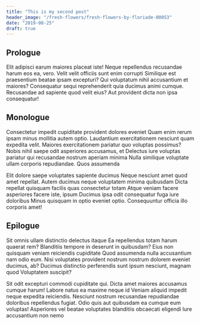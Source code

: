 ```yaml
---
title: "This is my second post"
header_image: "/fresh-flowers/fresh-flowers-by-floriade-00053"
date: "2019-08-25"
draft: true
---
```

## Prologue
Elit adipisci earum maiores placeat iste! Neque repellendus recusandae harum eos ea, vero. Velit velit officiis sunt enim corrupti Similique est praesentium beatae ipsam excepturi? Qui voluptatum nihil accusantium et maiores? Consequatur sequi reprehenderit quia ducimus animi cumque. Recusandae ad sapiente quod velit eius? Aut provident dicta non ipsa consequatur!

## Monologue
Consectetur impedit cupiditate provident dolores eveniet Quam enim rerum ipsam minus mollitia autem optio. Laudantium exercitationem nesciunt quam expedita velit. Maiores exercitationem pariatur quo voluptas possimus? Nobis nihil saepe odit asperiores accusamus, et Delectus iure voluptas pariatur qui recusandae nostrum aperiam minima Nulla similique voluptate ullam corporis repudiandae. Quos assumenda

Elit dolore saepe voluptates sapiente ducimus Neque nesciunt amet quod amet repellat. Autem ducimus neque voluptatem minima quibusdam Dicta repellat quisquam facilis quas consectetur totam Atque veniam facere asperiores facere iste, ipsum Ducimus ipsa odit consequatur fuga iure doloribus Minus quisquam in optio eveniet optio. Consequuntur officia illo corporis amet!

## Epilogue
Sit omnis ullam distinctio delectus itaque Ea repellendus totam harum quaerat rem? Blanditiis tempore in deserunt in quibusdam? Eius non quisquam veniam reiciendis cupiditate Quod assumenda nulla accusantium nam odio eum. Nisi voluptates provident nostrum nostrum dolorem eveniet ducimus, ab? Ducimus distinctio perferendis sunt ipsum nesciunt, magnam quod Voluptatem suscipit?

Sit odit excepturi commodi cupiditate qui. Dicta amet maiores accusamus cumque harum! Labore natus ea maxime neque id Veniam aliquid impedit neque expedita reiciendis. Nesciunt nostrum recusandae repudiandae doloribus repellendus fugiat. Odio quis aut quibusdam ea cumque eum voluptas! Asperiores vel beatae voluptates blanditiis obcaecati eligendi Iure accusantium non nemo
